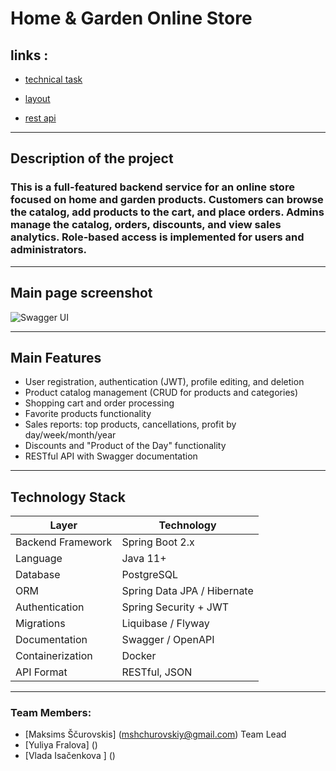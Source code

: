# Home & Garden Online Store

## links :

- [technical task](https://docs.google.com/document/d/1Xn41eFhdYAJVYzRucsNwpbLJ5lNxdvpfx__SZf5DwXA/edit?tab=t.0#heading=h.n1ybhb1d15ar)

- [layout](https://www.figma.com/design/SDNWLzCWkh9ZXdCpWEaByv/project-frontend?node-id=5251-7386)

- [rest api](https://confirmed-baron-2e5.notion.site/REST-API-f186cf63a46c4020b2237f73093922ab)

---
## Description of the project

### This is a full-featured backend service for an online store focused on home and garden products. Customers can browse the catalog, add products to the cart, and place orders. Admins manage the catalog, orders, discounts, and view sales analytics. Role-based access is implemented for users and administrators.

---

## Main page screenshot

![Swagger UI](assets/swagger-screenshot.png)

---

## Main Features

- User registration, authentication (JWT), profile editing, and deletion
- Product catalog management (CRUD for products and categories)
- Shopping cart and order processing
- Favorite products functionality
- Sales reports: top products, cancellations, profit by day/week/month/year
- Discounts and "Product of the Day" functionality
- RESTful API with Swagger documentation

---

## Technology Stack

| Layer                 | Technology                     |
|----------------------|--------------------------------|
| Backend Framework     | Spring Boot 2.x                |
| Language              | Java 11+                       |
| Database              | PostgreSQL                     |
| ORM                   | Spring Data JPA / Hibernate    |
| Authentication        | Spring Security + JWT          |
| Migrations            | Liquibase / Flyway             |
| Documentation         | Swagger / OpenAPI              |
| Containerization      | Docker                         |
| API Format            | RESTful, JSON                  |

---

### Team Members:
- [Maksims Ščurovskis]  (mshchurovskiy@gmail.com) Team Lead
- [Yuliya Fralova] ()
- [Vlada Isačenkova ] ()
